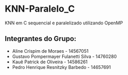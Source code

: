 # KNN-Paralelo_C
KNN em C sequencial e paralelizado utilizando OpenMP

## Integrantes do Grupo: 
- Aline Crispim de Moraes - 14567051 
- Gustavo Pompermayer Fulanetti Silva - 14760280 
- Kauê Patrick de Oliveira - 14586261 
- Pedro Henrique Resnitzky Barbedo - 14657691
